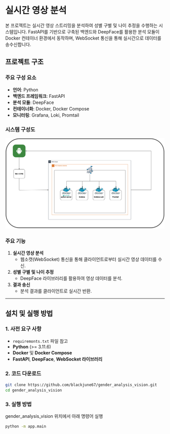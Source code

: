 # 실시간 영상 분석

본 프로젝트는 실시간 영상 스트리밍을 분석하여 성별 구별 및 나이 추정을 수행하는 시스템입니다. FastAPI를 기반으로 구축된 백엔드와 DeepFace를 활용한 분석 모듈이 Docker 컨테이너 환경에서 동작하며, WebSocket 통신을 통해 실시간으로 데이터를 송수신합니다.

## 프로젝트 구조

### 주요 구성 요소
- **언어**: Python
- **백엔드 프레임워크**: FastAPI
- **분석 모듈**: DeepFace
- **컨테이너화**: Docker, Docker Compose
- **모니터링**: Grafana, Loki, Promtail

### 시스템 구성도
![System Diagram](/gender_diagram.drawio.png)

### 주요 기능
1. **실시간 영상 분석**
   - 웹소캣(WebSocket) 통신을 통해 클라이언트로부터 실시간 영상 데이터를 수신.
2. **성별 구별 및 나이 추정**
   - DeepFace 라이브러리를 활용하여 영상 데이터를 분석.
3. **결과 송신**
   - 분석 결과를 클라이언트로 실시간 반환.

---

## 설치 및 실행 방법

### 1. 사전 요구 사항
- `requiremonts.txt` 파일 참고
- **Python** (>= 3.11.6)
- **Docker** 및 **Docker Compose**
- **FastAPI**, **DeepFace**, **WebSocket 라이브러리**

### 2. 코드 다운로드
```bash
git clone https://github.com/blackjune67/gender_analysis_vision.git
cd gender_analysis_vision
```

### 3. 실행 방법
gender_analysis_vision 위치에서 아래 명령어 실행
```bash
python -m app.main
```